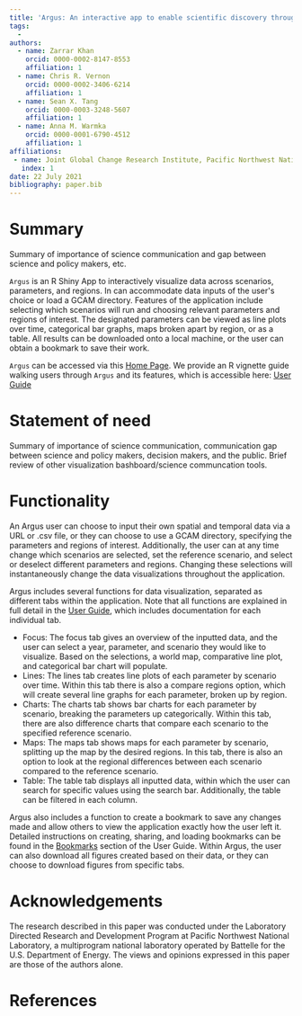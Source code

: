 ```yaml
---
title: 'Argus: An interactive app to enable scientific discovery through multi-sector and multi-scale visual analytics'
tags:
  - 
authors:
  - name: Zarrar Khan
    orcid: 0000-0002-8147-8553
    affiliation: 1
  - name: Chris R. Vernon
    orcid: 0000-0002-3406-6214
    affiliation: 1  
  - name: Sean X. Tang
    orcid: 0000-0003-3248-5607
    affiliation: 1
  - name: Anna M. Warmka
    orcid: 0000-0001-6790-4512
    affiliation: 1
affiliations:
 - name: Joint Global Change Research Institute, Pacific Northwest National Laboratory, College Park, MD, USA
   index: 1
date: 22 July 2021
bibliography: paper.bib
---
```

# Summary
Summary of importance of science communication and gap between science and policy makers, etc.

`Argus` is an R Shiny App to interactively visualize data across scenarios, parameters, and regions. In can accommodate data inputs of the user's choice or load a GCAM directory.
Features of the application include selecting which scenarios will run and choosing relevant parameters and regions of interest. The designated parameters can be viewed as line plots over time, categorical bar graphs, maps broken apart by region, or as a table.
All results can be downloaded onto a local machine, or the user can obtain a bookmark to save their work.

`Argus` can be accessed via this [Home Page](https://jgcri.github.io/argus/index.html). We provide an R vignette guide walking users through `Argus` and its features, which is accessible here: [User Guide](https://jgcri.github.io/argus/articles/vignette_argus.html)

# Statement of need
Summary of importance of science communication, communication gap between science and policy makers, decision makers, and the public.
Brief review of other visualization bashboard/science communcation tools.

# Functionality
An Argus user can choose to input their own spatial and temporal data via a URL or .csv file, or they can choose to use a GCAM directory, specifying the parameters and regions of interest.
Additionally, the user can at any time change which scenarios are selected, set the reference scenario, and select or deselect different parameters and regions. Changing these selections will instantaneously change the data visualizations throughout the application.

Argus includes several functions for data visualization, separated as different tabs within the application.
Note that all functions are explained in full detail in the [User Guide](https://jgcri.github.io/argus/articles/vignette_argus.html), which includes documentation for each individual tab.

+ Focus: The focus tab gives an overview of the inputted data, and the user can select a year, parameter, and scenario they would like to visualize. Based on the selections, a world map, comparative line plot, and categorical bar chart will populate.
+ Lines: The lines tab creates line plots of each parameter by scenario over time. Within this tab there is also a compare regions option, which will create several line graphs for each parameter, broken up by region.
+ Charts: The charts tab shows bar charts for each parameter by scenario, breaking the parameters up categorically. Within this tab, there are also difference charts that compare each scenario to the specified reference scenario.
+ Maps: The maps tab shows maps for each parameter by scenario, splitting up the map by the desired regions. In this tab, there is also an option to look at the regional differences between each scenario compared to the reference scenario.
+ Table: The table tab displays all inputted data, within which the user can search for specific values using the search bar. Additionally, the table can be filtered in each column.

Argus also includes a function to create a bookmark to save any changes made and allow others to view the application exactly how the user left it.
Detailed instructions on creating, sharing, and loading bookmarks can be found in the [Bookmarks](https://jgcri.github.io/argus/articles/vignette_argus.html#bookmarks-1) section of the User Guide.
Within Argus, the user can also download all figures created based on their data, or they can choose to download figures from specific tabs.

# Acknowledgements
The research described in this paper was conducted under the Laboratory Directed Research and Development Program at Pacific Northwest National Laboratory, a multiprogram national laboratory operated by Battelle for the U.S. Department of Energy. 
The views and opinions expressed in this paper are those of the authors alone.

# References
